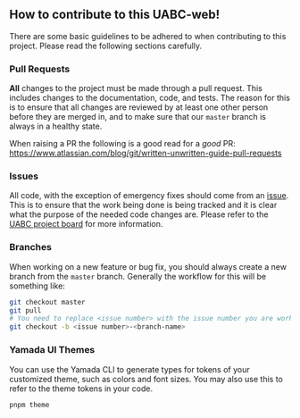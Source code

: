 ## How to contribute to this UABC-web!

There are some basic guidelines to be adhered to when contributing to this project. Please read the following sections
carefully.

### Pull Requests

**All** changes to the project must be made through a pull request. This includes changes to the documentation, code,
and tests. The reason for this is to ensure that all changes are reviewed by at least one other person before they are
merged in, and to make sure that our `master` branch is always in a healthy state.

When raising a PR the following is a good read for a _good_ PR:
https://www.atlassian.com/blog/git/written-unwritten-guide-pull-requests


### Issues

All code, with the exception of emergency fixes should come from
an [issue](http://aha.io/roadmapping/guide/agile/what-is-issue-tracking). This is to ensure that the work being done is
being tracked and it is clear what the purpose of the needed code changes are. Please refer to
the [UABC project board](https://github.com/UoaWDCC/uabc-web/projects?query=is%3Aopen) for more information.

### Branches

When working on a new feature or bug fix, you should always create a new branch from the `master` branch. Generally the
workflow for this will be something like:

```bash
git checkout master
git pull
# You need to replace <issue number> with the issue number you are working on
git checkout -b <issue number>-<branch-name>
```

### Yamada UI Themes

You can use the Yamada CLI to generate types for tokens of your customized theme, such as colors and font sizes. You may also use this to refer to the theme tokens in your code.

```bash
pnpm theme
```